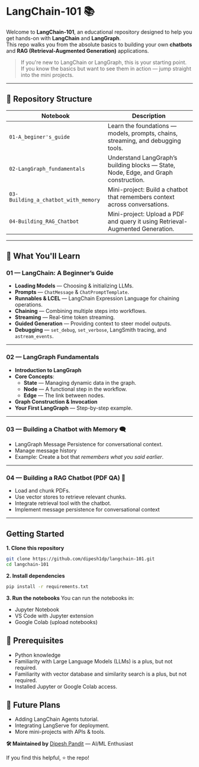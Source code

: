 # LangChain-101 📚  

Welcome to **LangChain-101**, an educational repository designed to help you get hands-on with **LangChain** and **LangGraph**.  
This repo walks you from the absolute basics to building your own **chatbots** and **RAG (Retrieval-Augmented Generation)** applications.

> If you're new to LangChain or LangGraph, this is your starting point.  
> If you know the basics but want to see them in action — jump straight into the mini projects.

---

## 📂 Repository Structure

| Notebook | Description |
|----------|--------------|
| `01-A_beginer's_guide` | Learn the foundations — models, prompts, chains, streaming, and debugging tools. |
| `02-LangGraph_fundamentals` |  Understand LangGraph’s building blocks — State, Node, Edge, and Graph construction. |
| `03-Building_a_chatbot_with_memory` | Mini-project: Build a chatbot that remembers context across conversations. |
| `04-Building_RAG_Chatbot` | Mini-project: Upload a PDF and query it using Retrieval-Augmented Generation. |

---
## 🧠 What You'll Learn

### 01 — LangChain: A Beginner’s Guide
- **Loading Models** — Choosing & initializing LLMs.
- **Prompts** — `ChatMessage` & `ChatPromptTemplate`.
- **Runnables & LCEL** — LangChain Expression Language for chaining operations.
- **Chaining** — Combining multiple steps into workflows.
- **Streaming** — Real-time token streaming.
- **Guided Generation** — Providing context to steer model outputs.
- **Debugging** — `set_debug`, `set_verbose`, LangSmith tracing, and `astream_events`.

---

### 02 — LangGraph Fundamentals
- **Introduction to LangGraph**
- **Core Concepts**:
  - **State** — Managing dynamic data in the graph.
  - **Node** — A functional step in the workflow.
  - **Edge** — The link between nodes.
- **Graph Construction & Invocation**
- **Your First LangGraph** — Step-by-step example.

---

### 03 — Building a Chatbot with Memory 🗨️
- LangGraph Message Persistence for conversational context.
- Manage message history
- Example: Create a bot that *remembers what you said earlier*.

---

### 04 — Building a RAG Chatbot (PDF QA) 📄
- Load and chunk PDFs.
- Use vector stores to retrieve relevant chunks.
- Integrate retrieval tool with the chatbot.
- Implement message persistence for conversational context

---

## Getting Started
**1. Clone this repository**
```bash
git clone https://github.com/dipesh1dp/langchain-101.git
cd langchain-101
``` 
**2. Install dependencies**
```bash 
pip install -r requirements.txt
``` 
**3. Run the notebooks**
You can run the notebooks in:
- Jupyter Notebook
- VS Code with Jupyter extension
- Google Colab (upload notebooks)

## 📖 Prerequisites
- Python knowledge 
- Familiarity with Large Language Models (LLMs) is a plus, but not required.
- Familiarity with vector database and similarity search is a plus, but not required.
- Installed Jupyter or Google Colab access.

## 📌 Future Plans
- Adding LangChain Agents tutorial.
- Integrating LangServe for deployment.
- More mini-projects with APIs & tools.

**🛠️ Maintained by**
[Dipesh Pandit](https://github.com/dipesh1dp) — AI/ML Enthusiast

If you find this helpful, ⭐ the repo!

